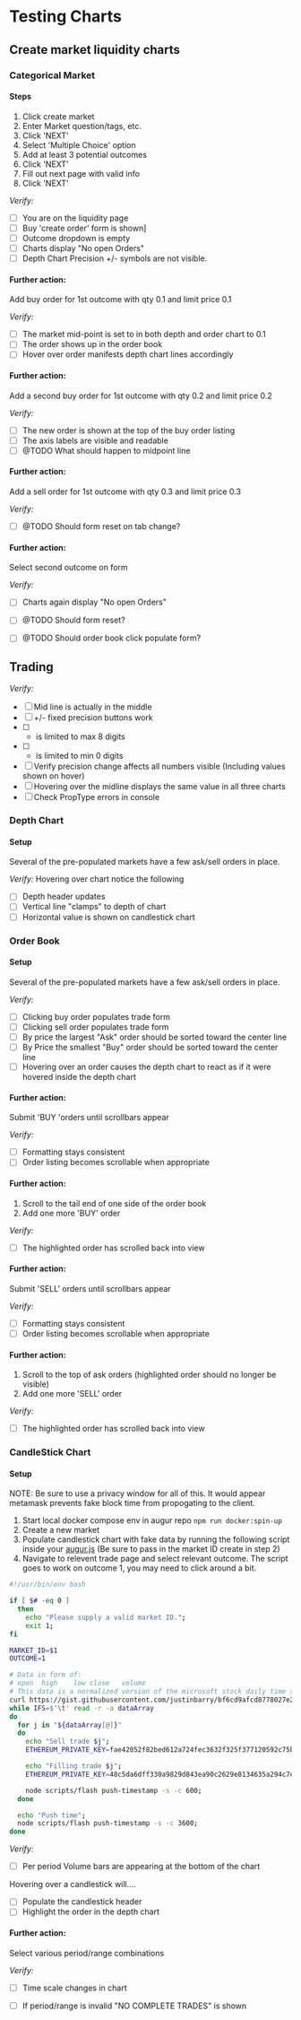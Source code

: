 # Testing Charts
## Create market liquidity charts
### Categorical Market
#### Steps
1. Click create market
2. Enter Market question/tags, etc. 
3. Click 'NEXT'
4. Select 'Multiple Choice' option
5. Add at least 3 potential outcomes
6. Click 'NEXT'
7. Fill out next page with valid info
8. Click 'NEXT'

*Verify:*
- [ ] You are on the liquidity page
- [ ] Buy 'create order' form is shown]
- [ ] Outcome dropdown is empty
- [ ] Charts display "No open Orders"
- [ ] Depth Chart Precision +/- symbols are not visible.

#### Further action:
Add buy order for 1st outcome with qty 0.1 and limit price 0.1

*Verify:*
- [ ] The market mid-point is set to in both depth and order chart to 0.1
- [ ] The order shows up in the order book
- [ ] Hover over order manifests depth chart lines accordingly

#### Further action:
Add a second buy order for 1st outcome with qty 0.2 and limit price 0.2

*Verify:*
- [ ] The new order is shown at the top of the buy order listing
- [ ] The axis labels are visible and readable
- [ ] @TODO What should happen to midpoint line

#### Further action:
Add a sell order for 1st outcome with qty 0.3 and limit price 0.3

*Verify:*
- [ ] @TODO Should form reset on tab change?

#### Further action:
Select second outcome on form

*Verify:*
- [ ] Charts again display "No open Orders"
- [ ] @TODO Should form reset?
- [ ] @TODO Should order book click populate form?


## Trading
*Verify:*
- [ ] Mid line is actually in the middle
- [ ] +/- fixed precision buttons work
- [ ] + is limited to max 8 digits
- [ ] - is limited to min 0 digits
- [ ] Verify precision change affects all numbers visible (Including values shown on hover)
- [ ] Hovering over the midline displays the same value in all three charts
- [ ] Check PropType errors in console

### Depth Chart
#### Setup
Several of the pre-populated markets have a few ask/sell orders in place.

*Verify:*
Hovering over chart notice the following
- [ ] Depth header updates
- [ ] Vertical line "clamps" to depth of chart
- [ ] Horizontal value is shown on candlestick chart

### Order Book
#### Setup
Several of the pre-populated markets have a few ask/sell orders in place.

*Verify:*
- [ ] Clicking buy order populates trade form
- [ ] Clicking sell order populates trade form
- [ ] By price the largest "Ask" order should be sorted toward the center line
- [ ] By Price the smallest "Buy" order should be sorted toward the center line
- [ ] Hovering over an order causes the depth chart to react as if it were hovered inside the depth chart

#### Further action:
Submit 'BUY 'orders until scrollbars appear

*Verify:*
- [ ] Formatting stays consistent
- [ ] Order listing becomes scrollable when appropriate

#### Further action:
1. Scroll to the tail end of one side of the order book
2. Add one more 'BUY' order

*Verify:*
- [ ] The highlighted order has scrolled back into view

#### Further action:
Submit 'SELL' orders until scrollbars appear

*Verify:*
- [ ] Formatting stays consistent
- [ ] Order listing becomes scrollable when appropriate

#### Further action:
1. Scroll to the top of ask orders (highlighted order should no longer be visible)
2. Add one more 'SELL' order

*Verify:*
- [ ] The highlighted order has scrolled back into view

### CandleStick Chart
#### Setup
NOTE: Be sure to use a privacy window for all of this. It would appear metamask prevents fake block time from propogating to the client.
1. Start local docker compose env in augur repo `npm run docker:spin-up`
2. Create a new market
2. Populate candlestick chart with fake data by running the following script inside your [augur.js](https://github.com/AugurProject/augur.js) (Be sure to pass in the market ID create in step 2)
3. Navigate to relevent trade page and select relevant outcome. The script goes to work on outcome 1, you may need to click around a bit.

```bash
#!/usr/bin/env bash

if [ $# -eq 0 ]
  then
    echo "Please supply a valid market ID.";
    exit 1;
fi

MARKET_ID=$1
OUTCOME=1

# Data in form of:
# open	high	low	close	volume
# This data is a normalized version of the microsoft stock daily time series
curl https://gist.githubusercontent.com/justinbarry/bf6cd9afcd8778027e211105562b89d7/raw/cae40936cc1930e310411ec27d957769b93d8068/data.tsv | \
while IFS=$'\t' read -r -a dataArray
do
  for j in "${dataArray[@]}"
  do
    echo "Sell trade $j";
    ETHEREUM_PRIVATE_KEY=fae42052f82bed612a724fec3632f325f377120592c75bb78adfcceae6470c5a node scripts/flash create-market-order --marketId $MARKET_ID --outcome $OUTCOME --orderType sell --shares "$(jot  -p 4 -r 1 0 1)" --price "$j"

    echo "Filling trade $j";
    ETHEREUM_PRIVATE_KEY=48c5da6dff330a9829d843ea90c2629e8134635a294c7e62ad4466eb2ae03712 node scripts/flash fill-market-orders -m $MARKET_ID -o $OUTCOME -t buy;

    node scripts/flash push-timestamp -s -c 600;
  done

  echo "Push time";
  node scripts/flash push-timestamp -s -c 3600;
done
```

*Verify:*
- [ ] Per period Volume bars are appearing at the bottom of the chart

Hovering over a candlestick will....
- [ ] Populate the candlestick header
- [ ] Highlight the order in the depth chart

#### Further action:
Select various period/range combinations

*Verify:*
- [ ] Time scale changes in chart
- [ ] If period/range is invalid "NO COMPLETE TRADES" is shown


